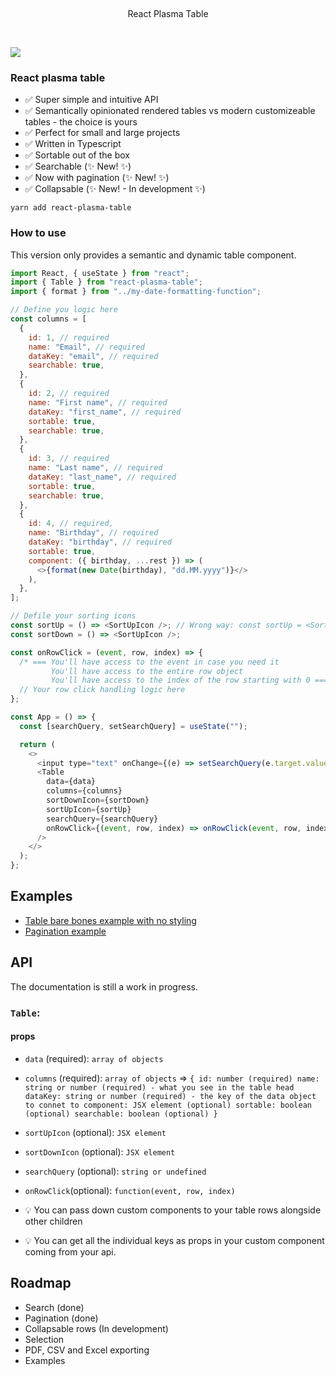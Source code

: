 <p>&nbsp;</p>
<p align='center'>React Plasma Table</p>
<p>&nbsp;</p>

[![](https://img.shields.io/npm/dt/react-plasma-table?style=for-the-badge)]()

### React plasma table

- ✅ Super simple and intuitive API
- ✅ Semantically opinionated rendered tables vs modern customizeable tables - the choice is yours
- ✅ Perfect for small and large projects
- ✅ Written in Typescript
- ✅ Sortable out of the box
- ✅ Searchable (✨ New! ✨)
- ✅ Now with pagination (✨ New! ✨)
- ✅ Collapsable (✨ New! - In development ✨)

```
yarn add react-plasma-table
```

### How to use

This version only provides a semantic and dynamic table component.

```javascript
import React, { useState } from "react";
import { Table } from "react-plasma-table";
import { format } from "../my-date-formatting-function";

// Define you logic here
const columns = [
  {
    id: 1, // required
    name: "Email", // required
    dataKey: "email", // required
    searchable: true,
  },
  {
    id: 2, // required
    name: "First name", // required
    dataKey: "first_name", // required
    sortable: true,
    searchable: true,
  },
  {
    id: 3, // required
    name: "Last name", // required
    dataKey: "last_name", // required
    sortable: true,
    searchable: true,
  },
  {
    id: 4, // required,
    name: "Birthday", // required
    dataKey: "birthday", // required
    sortable: true,
    component: ({ birthday, ...rest }) => (
      <>{format(new Date(birthday), "dd.MM.yyyy")}</>
    ),
  },
];

// Defile your sorting icons
const sortUp = () => <SortUpIcon />; // Wrong way: const sortUp = <SortUpIcon />
const sortDown = () => <SortUpIcon />;

const onRowClick = (event, row, index) => {
  /* === You'll have access to the event in case you need it
         You'll have access to the entire row object
         You'll have access to the index of the row starting with 0 === */
  // Your row click handling logic here
};

const App = () => {
  const [searchQuery, setSearchQuery] = useState("");

  return (
    <>
      <input type="text" onChange={(e) => setSearchQuery(e.target.value)} />
      <Table
        data={data}
        columns={columns}
        sortDownIcon={sortDown}
        sortUpIcon={sortUp}
        searchQuery={searchQuery}
        onRowClick={(event, row, index) => onRowClick(event, row, index)}
      />
    </>
  );
};
```

## Examples

- [Table bare bones example with no styling](https://codesandbox.io/s/fervent-easley-z1jei)
- [Pagination example](https://codesandbox.io/s/thirsty-edison-sz5bd)

## API

The documentation is still a work in progress.

### `Table`:

#### props

- `data` (required): `array of objects`
- `columns` (required): `array of objects` => `{ id: number (required) name: string or number (required) - what you see in the table head dataKey: string or number (required) - the key of the data object to connet to component: JSX element (optional) sortable: boolean (optional) searchable: boolean (optional) }`
- `sortUpIcon` (optional): `JSX element`
- `sortDownIcon` (optional): `JSX element`
- `searchQuery` (optional): `string or undefined`
- `onRowClick`(optional): `function(event, row, index)`

- 💡 You can pass down custom components to your table rows alongside other children
- 💡 You can get all the individual keys as props in your custom component coming from your api.

## Roadmap

- Search (done)
- Pagination (done)
- Collapsable rows (In development)
- Selection
- PDF, CSV and Excel exporting
- Examples
